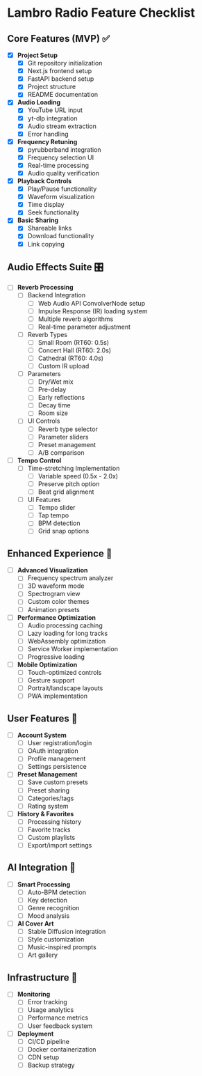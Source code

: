 # Lambro Radio Feature Checklist

## Core Features (MVP) ✅

- [X] **Project Setup**
  - [X] Git repository initialization
  - [X] Next.js frontend setup
  - [X] FastAPI backend setup
  - [X] Project structure
  - [X] README documentation
  
- [X] **Audio Loading**
  - [X] YouTube URL input
  - [X] yt-dlp integration
  - [X] Audio stream extraction
  - [X] Error handling

- [X] **Frequency Retuning**
  - [X] pyrubberband integration
  - [X] Frequency selection UI
  - [X] Real-time processing
  - [X] Audio quality verification

- [X] **Playback Controls**
  - [X] Play/Pause functionality
  - [X] Waveform visualization
  - [X] Time display
  - [X] Seek functionality

- [X] **Basic Sharing**
  - [X] Shareable links
  - [X] Download functionality
  - [X] Link copying

## Audio Effects Suite 🎛️

- [ ] **Reverb Processing**
  - [ ] Backend Integration
    - [ ] Web Audio API ConvolverNode setup
    - [ ] Impulse Response (IR) loading system
    - [ ] Multiple reverb algorithms
    - [ ] Real-time parameter adjustment
  - [ ] Reverb Types
    - [ ] Small Room (RT60: 0.5s)
    - [ ] Concert Hall (RT60: 2.0s)
    - [ ] Cathedral (RT60: 4.0s)
    - [ ] Custom IR upload
  - [ ] Parameters
    - [ ] Dry/Wet mix
    - [ ] Pre-delay
    - [ ] Early reflections
    - [ ] Decay time
    - [ ] Room size
  - [ ] UI Controls
    - [ ] Reverb type selector
    - [ ] Parameter sliders
    - [ ] Preset management
    - [ ] A/B comparison

- [ ] **Tempo Control**
  - [ ] Time-stretching Implementation
    - [ ] Variable speed (0.5x - 2.0x)
    - [ ] Preserve pitch option
    - [ ] Beat grid alignment
  - [ ] UI Features
    - [ ] Tempo slider
    - [ ] Tap tempo
    - [ ] BPM detection
    - [ ] Grid snap options

## Enhanced Experience 🎨

- [ ] **Advanced Visualization**
  - [ ] Frequency spectrum analyzer
  - [ ] 3D waveform mode
  - [ ] Spectrogram view
  - [ ] Custom color themes
  - [ ] Animation presets

- [ ] **Performance Optimization**
  - [ ] Audio processing caching
  - [ ] Lazy loading for long tracks
  - [ ] WebAssembly optimization
  - [ ] Service Worker implementation
  - [ ] Progressive loading

- [ ] **Mobile Optimization**
  - [ ] Touch-optimized controls
  - [ ] Gesture support
  - [ ] Portrait/landscape layouts
  - [ ] PWA implementation

## User Features 👥

- [ ] **Account System**
  - [ ] User registration/login
  - [ ] OAuth integration
  - [ ] Profile management
  - [ ] Settings persistence

- [ ] **Preset Management**
  - [ ] Save custom presets
  - [ ] Preset sharing
  - [ ] Categories/tags
  - [ ] Rating system

- [ ] **History & Favorites**
  - [ ] Processing history
  - [ ] Favorite tracks
  - [ ] Custom playlists
  - [ ] Export/import settings

## AI Integration 🤖

- [ ] **Smart Processing**
  - [ ] Auto-BPM detection
  - [ ] Key detection
  - [ ] Genre recognition
  - [ ] Mood analysis

- [ ] **AI Cover Art**
  - [ ] Stable Diffusion integration
  - [ ] Style customization
  - [ ] Music-inspired prompts
  - [ ] Art gallery

## Infrastructure 🔧

- [ ] **Monitoring**
  - [ ] Error tracking
  - [ ] Usage analytics
  - [ ] Performance metrics
  - [ ] User feedback system

- [ ] **Deployment**
  - [ ] CI/CD pipeline
  - [ ] Docker containerization
  - [ ] CDN setup
  - [ ] Backup strategy

